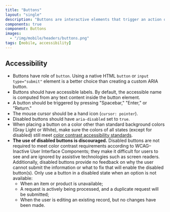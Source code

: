 ```yaml
---
title: "Buttons"
layout: "single"
description: "Buttons are interactive elements that trigger an action or an event."
components: true
component: Buttons
images:
  - "/img/mobile/headers/buttons.png"
tags: [mobile, accessibility]
---
```


## Accessibility

- Buttons have role of `button`. Using a native HTML `button` or `input type="submit"` element is a better choice than creating a custom ARIA button.
- Buttons should have accessible labels. By default, the accessible name is computed from any text content inside the button element.
- A button should be triggered by pressing "Spacebar," "Enter," or "Return."
- The mouse cursor should be a hand icon (`cursor: pointer`).
- Disabled buttons should have `aria-disabled` set to `true`.
- When placing a button on a color other than standard background colors (Gray Light or White), make sure the colors of all states (except for disabled) still meet [color contrast accessibility standards](/foundations/accessibility/).
- **The use of disabled buttons is discouraged.** Disabled buttons are not required to meet color contrast requirements according to WCAG–Inactive User Interface Components; they make it difficult for users to see and are ignored by assistive technologies such as screen readers. Additionally, disabled buttons provide no feedback on why the user cannot submit the information or what to fix that will enable the disabled button(s). Only use a button in a disabled state when an option is not available:
  - When an item or product is unavailable;
  - A request is actively being processed, and a duplicate request will be submitted;
  - When the user is editing an existing record, but no changes have been made.
